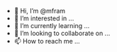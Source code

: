 - 👋 Hi, I’m @mfram
- 👀 I’m interested in ...
- 🌱 I’m currently learning ...
- 💞️ I’m looking to collaborate on ...
- 📫 How to reach me ...

<!---
mfram/mfram is a ✨ special ✨ repository because its `README.md` (this file) appears on your GitHub profile.
You can click the Preview link to take a look at your changes.
--->

